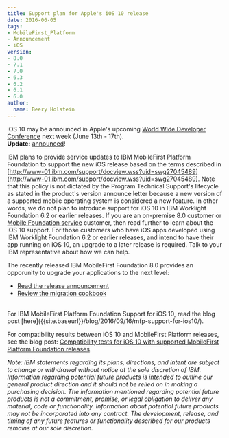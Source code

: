 ```yaml
---
title: Support plan for Apple's iOS 10 release
date: 2016-06-05
tags:
- MobileFirst_Platform
- Announcement
- iOS
version:
- 8.0
- 7.1
- 7.0
- 6.3
- 6.2
- 6.1
- 6.0
author:
  name: Beery Holstein
---
```

iOS 10 may be announced in Apple's upcoming [World Wide Developer Conference](https://developer.apple.com/wwdc/) next week (June 13th - 17th).  
**Update:** [announced](https://developer.apple.com/ios/)!

IBM plans to provide service updates to IBM MobileFirst Platform Foundation to support the new iOS release based on the terms described in [http://www-01.ibm.com/support/docview.wss?uid=swg27045489](http://www-01.ibm.com/support/docview.wss?uid=swg27045489). Note that this policy is not dictated by the Program Technical Support's lifecycle as stated in the product's version announce letter because a new version of a supported mobile operating system is considered a new feature. In other words, we do not plan to introduce support for iOS 10 in IBM Worklight Foundation 6.2 or earlier releases.
If you are an on-premise 8.0 customer or [Mobile Foundation service](https://console.bluemix.net/catalog/services/mobile-foundation) customer, then read further to learn about the iOS 10 support.
For those customers who have iOS apps developed using IBM Worklight Foundation 6.2 or earlier releases, and intend to have their app running on iOS 10, an upgrade to a later release is required. Talk to your IBM representative about how we can help.

The recently released IBM MobileFirst Foundation 8.0 provides an opporunity to upgrade your applications to the next level:

* [Read the release announcement]({{site.baseurl}}/blog/2016/06/17/ibm-releases-next-generation-of-mobilefirst-foundation-built-for-hybrid-cloud/)
* [Review the migration cookbook]({{site.baseurl}}/tutorials/en/foundation/8.0/upgrading/migration-cookbook/)

<br/>
For IBM MobileFirst Platform Foundation Support for iOS 10, read the blog post [here]({{site.baseurl}}/blog/2016/09/16/mfp-support-for-ios10/).

For compatibility results between iOS 10 and MobileFirst Platform releases, see the blog post: [Compatibility tests for iOS 10 with supported MobileFirst Platform Foundation releases]({{site.baseurl}}/blog/2016/07/01/compatibility-tests-for-ios-10/).

*Note: IBM statements regarding its plans, directions, and intent are subject to change or withdrawal without notice at the sole discretion of IBM. Information regarding potential future products is intended to outline our general product direction and it should not be relied on in making a purchasing decision. The information mentioned regarding potential future products is not a commitment, promise, or legal obligation to deliver any material, code or functionality. Information about potential future products may not be incorporated into any contract. The development, release, and timing of any future features or functionality described for our products remains at our sole discretion.*
